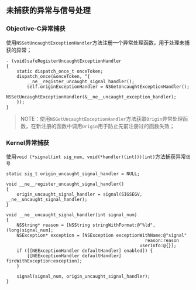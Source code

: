 ## 未捕获的异常与信号处理

### Objective-C异常捕获

使用`NSSetUncaughtExceptionHandler`方法注册一个异常处理函数，用于处理未捕获的异常；

```
- (void)safeRegisterUncaughtExceptionHandler
{
    static dispatch_once_t onceToken;
    dispatch_once(&onceToken, ^{
        __ne__register_uncaught_signal_handler();
        self.originExceptionHandler = NSGetUncaughtExceptionHandler();
        NSSetUncaughtExceptionHandler(&__ne__uncaught_exception_handler);
    });
}
```

> NOTE：使用`NSGetUncaughtExceptionHandler`方法获取`Origin`异常处理函数，在新注册的函数中调用`Origin`用于防止先前注册过的函数失效；

### Kernel异常捕获

使用`void (*signal(int sig_num, void(*handler)(int)))(int)`方法捕获异常`信号`

```
static sig_t origin_uncaught_signal_handler = NULL;

void __ne__register_uncaught_signal_handler()
{
    origin_uncaught_signal_handler = signal(SIGSEGV, __ne__uncaught_signal_handler);
}

void __ne__uncaught_signal_handler(int signal_num)
{
    NSString* reason = [NSString stringWithFormat:@"%ld", (long)signal_num];
    NSException* exception = [NSException exceptionWithName:@"signal"
                                                     reason:reason
                                                   userInfo:@{}];
    if ([[NEExceptionHandler defaultHandler] enabled]) {
        [[NEExceptionHandler defaultHandler] fireWithException:exception];
    }
    
    signal(signal_num, origin_uncaught_signal_handler);
}
```